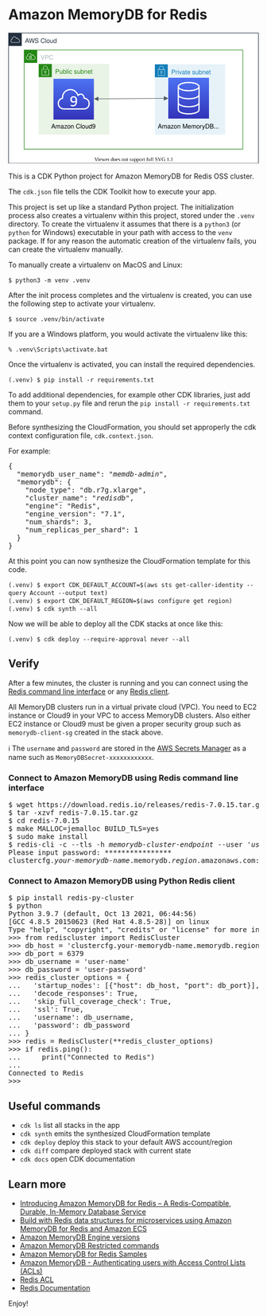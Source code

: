 
# Amazon MemoryDB for Redis

![amazon-memorydb-for-redis](./amazon-memorydb.svg)

This is a CDK Python project for Amazon MemoryDB for Redis OSS cluster.

The `cdk.json` file tells the CDK Toolkit how to execute your app.

This project is set up like a standard Python project.  The initialization
process also creates a virtualenv within this project, stored under the `.venv`
directory.  To create the virtualenv it assumes that there is a `python3`
(or `python` for Windows) executable in your path with access to the `venv`
package. If for any reason the automatic creation of the virtualenv fails,
you can create the virtualenv manually.

To manually create a virtualenv on MacOS and Linux:

```
$ python3 -m venv .venv
```

After the init process completes and the virtualenv is created, you can use the following
step to activate your virtualenv.

```
$ source .venv/bin/activate
```

If you are a Windows platform, you would activate the virtualenv like this:

```
% .venv\Scripts\activate.bat
```

Once the virtualenv is activated, you can install the required dependencies.

```
(.venv) $ pip install -r requirements.txt
```

To add additional dependencies, for example other CDK libraries, just add
them to your `setup.py` file and rerun the `pip install -r requirements.txt`
command.

Before synthesizing the CloudFormation, you should set approperly the cdk context configuration file, `cdk.context.json`.

For example:

<pre>
{
  "memorydb_user_name": "<i>memdb-admin</i>",
  "memorydb": {
    "node_type": "db.r7g.xlarge",
    "cluster_name": <i>"redisdb"</i>,
    "engine": "Redis",
    "engine_version": "7.1",
    "num_shards": 3,
    "num_replicas_per_shard": 1
  }
}
</pre>

At this point you can now synthesize the CloudFormation template for this code.

```
(.venv) $ export CDK_DEFAULT_ACCOUNT=$(aws sts get-caller-identity --query Account --output text)
(.venv) $ export CDK_DEFAULT_REGION=$(aws configure get region)
(.venv) $ cdk synth --all
```

Now we will be able to deploy all the CDK stacks at once like this:

```
(.venv) $ cdk deploy --require-approval never --all
```

## Verify

After a few minutes, the cluster is running and you can connect using the [Redis command line interface](https://redis.io/topics/rediscli) or any [Redis client](https://redis.io/clients).

All MemoryDB clusters run in a virtual private cloud (VPC). You need to EC2 instance or Cloud9 in your VPC to access MemoryDB clusters. Also either EC2 instance or Cloud9 must be given a proper security group such as `memorydb-client-sg` created in the stack above.

:information_source: The `username` and `password` are stored in the [AWS Secrets Manager](https://console.aws.amazon.com/secretsmanager/listsecrets) as a name such as `MemoryDBSecret-xxxxxxxxxxxx`.


### Connect to Amazon MemoryDB using Redis command line interface

<pre>
$ wget https://download.redis.io/releases/redis-7.0.15.tar.gz
$ tar -xzvf redis-7.0.15.tar.gz
$ cd redis-7.0.15
$ make MALLOC=jemalloc BUILD_TLS=yes
$ sudo make install
$ redis-cli -c --tls -h <i>memorydb-cluster-endpoint</i> --user <i>'user-name'</i> --askpass
Please input password: ****************
clustercfg.<i>your-memorydb-name</i>.memorydb.<i>region</i>.amazonaws.com:6379>
</pre>

### Connect to Amazon MemoryDB using Python Redis client

<pre>
$ pip install redis-py-cluster
$ python
Python 3.9.7 (default, Oct 13 2021, 06:44:56)
[GCC 4.8.5 20150623 (Red Hat 4.8.5-28)] on linux
Type "help", "copyright", "credits" or "license" for more information.
>>> from rediscluster import RedisCluster
>>> db_host = 'clustercfg.your-memorydb-name.memorydb.region.amazonaws.com'
>>> db_port = 6379
>>> db_username = 'user-name'
>>> db_password = 'user-password'
>>> redis_cluster_options = {
...   'startup_nodes': [{"host": db_host, "port": db_port}],
...   'decode_responses': True,
...   'skip_full_coverage_check': True,
...   'ssl': True,
...   'username': db_username,
...   'password': db_password
... }
>>> redis = RedisCluster(**redis_cluster_options)
>>> if redis.ping():
...     print("Connected to Redis")
...
Connected to Redis
>>>
</pre>

## Useful commands

 * `cdk ls`          list all stacks in the app
 * `cdk synth`       emits the synthesized CloudFormation template
 * `cdk deploy`      deploy this stack to your default AWS account/region
 * `cdk diff`        compare deployed stack with current state
 * `cdk docs`        open CDK documentation

## Learn more

 * [Introducing Amazon MemoryDB for Redis – A Redis-Compatible, Durable, In-Memory Database Service](https://aws.amazon.com/blogs/aws/introducing-amazon-memorydb-for-redis-a-redis-compatible-durable-in-memory-database-service/)
 * [Build with Redis data structures for microservices using Amazon MemoryDB for Redis and Amazon ECS](https://aws.amazon.com/blogs/database/build-with-redis-data-structures-for-microservices-using-amazon-memorydb-for-redis-and-amazon-ecs/)
 * [Amazon MemoryDB Engine versions](https://docs.aws.amazon.com/memorydb/latest/devguide/engine-versions.html)
 * [Amazon MemoryDB Restricted commands](https://docs.aws.amazon.com/memorydb/latest/devguide/restrictedcommands.html)
 * [Amazon MemoryDB for Redis Samples](https://github.com/aws-samples/amazon-memorydb-for-redis-samples)
 * [Amazon MemoryDB - Authenticating users with Access Control Lists (ACLs)](https://docs.aws.amazon.com/memorydb/latest/devguide/clusters.acls.html)
 * [Redis ACL](https://redis.io/topics/acl)
 * [Redis Documentation](https://redis.io/documentation)

Enjoy!
